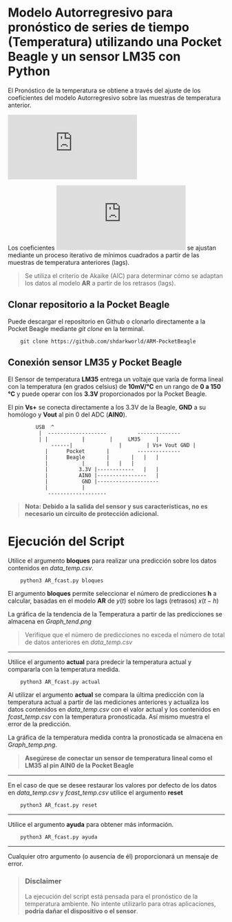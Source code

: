# Modelo Autorregresivo para pronóstico de series de tiempo (Temperatura) utilizando una Pocket Beagle y un sensor LM35 con Python

El Pronóstico de la temperatura se obtiene a través del ajuste de los coeficientes del modelo Autorregresivo sobre las muestras de temperatura anterior.

![equation](https://latex.codecogs.com/gif.latex?X%28t&plus;1%29%20%3D%20%5Cphi_0%20&plus;%20%5Cphi_1%20X%28t-1%29%20&plus;%20%5Cphi_2%20X%28t-2%29%20&plus;%20...)

Los coeficientes ![equation](https://latex.codecogs.com/gif.latex?%5Cphi_n) se ajustan mediante un proceso iterativo de mínimos cuadrados a partir de las muestras de temperatura anteriores (lags).

> Se utiliza el criterio de Akaike (AIC) para determinar cómo se adaptan los datos al modelo **AR** a partir de los retrasos (lags).

## Clonar repositorio a la Pocket Beagle

Puede descargar el repositorio en Github o clonarlo directamente a la Pocket Beagle mediante *git clone* en la terminal.

		git clone https://github.com/shdarkworld/ARM-PocketBeagle

## Conexión sensor LM35 y Pocket Beagle

El Sensor de temperatura **LM35** entrega un voltaje que varía de forma lineal con la temperatura (en grados celsius) de **10mV/°C** en un rango de **0 a 150 °C** y puede operar con los **3.3V** proporcionados por la Pocket Beagle.

El pin **Vs+** se conecta directamente a los 3.3V de la Beagle, **GND** a su homólogo y **Vout** al pin 0 del ADC (**AIN0**).

```
	     USB  ^	
		  |	 -------------------          --------------
		  |	|		    |        |     LM35     |
	          ------|      		    |        | Vs+ Vout GND |
			|      Pocket	    |	      --------------
			|      Beagle	    |		|   |   |
			|		    |		|   |   |
			|	       3.3V |------------   |   |
			|	       AIN0 |----------------   |
			|	        GND |-------------------- 
			|		    |
			 ------------------- 

```
>**Nota:**
>**Debido a la salida del sensor y sus características, no es necesario un circuito de protección adicional.**

# Ejecución del Script
Utilice el argumento **bloques** para realizar una predicción sobre los datos contenidos en *data_temp.csv*.

		python3 AR_fcast.py bloques

El argumento **bloques** permite seleccionar el número de predicciones **h** a calcular, basadas en el modelo **AR** de $y(t)$ sobre los lags (retrasos) $x(t-h)$

La gráfica de la tendencia de la Temperatura a partir de las predicciones se almacena en *Graph_tend.png*
>Verifique que el número de predicciones no exceda el número de total de datos anteriores en *data_temp.csv*
___

Utilice el argumento **actual** para predecir la temperatura actual y compararla con la temperatura medida.
	
		python3 AR_fcast.py actual

Al utilizar el argumento **actual** se compara la última predicción con la temperatura actual a partir de las mediciones anteriores y actualiza los datos contenidos en *data_temp.csv* con el valor actual y los contenidos en *fcast_temp.csv* con la temperatura pronosticada. Así mismo muestra el error de la predicción.

La gráfica de la temperatura medida contra la pronosticada se almacena en *Graph_temp.png*.

>**Asegúrese de conectar un sensor de temperatura lineal como el LM35 al pin AIN0 de la Pocket Beagle**

---
En el caso de que se desee restaurar los valores por defecto de los datos en *data_temp.csv* y *fcast_temp.csv* utilice el argumento **reset**

		python3 AR_fcast.py reset

---
Utilice el argumento **ayuda** para obtener más información.

		python3 AR_fcast.py ayuda

---
Cualquier otro argumento (o ausencia de él) proporcionará un mensaje de error.


>### Disclaimer
>La ejecución del script está pensada para el pronóstico de la temperatura ambiente. No intente utilizarlo para otras aplicaciones, **podría dañar el dispositivo o el sensor**.
